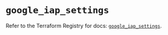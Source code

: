 # `google_iap_settings`

Refer to the Terraform Registry for docs: [`google_iap_settings`](https://registry.terraform.io/providers/hashicorp/google-beta/6.32.0/docs/resources/google_iap_settings).
